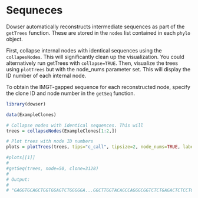 # Sequneces

Dowser automatically reconstructs intermediate sequences as part of the `getTrees` function. These are stored in the `nodes` list contained in each `phylo` object.

First, collapse internal nodes with identical sequences using the `collapesNodes`. This will significantly clean up the visualization. You could alternatively run getTrees with `collapse=TRUE`. Then, visualize the trees using `plotTrees` but with the node_nums parameter set. This will display the ID number of each internal node.

To obtain the IMGT-gapped sequence for each reconstructed node, specify the clone ID and node number in the `getSeq` function.


```r
library(dowser)

data(ExampleClones)

# Collapse nodes with identical sequences. This will 
trees = collapseNodes(ExampleClones[1:2,])

# Plot trees with node ID numbers
plots = plotTrees(trees, tips="c_call", tipsize=2, node_nums=TRUE, labelsize=7)

#plots[[1]]
#
#getSeq(trees, node=50, clone=3128)
#
# Output:
#                                                                      N 
# "GAGGTGCAGCTGGTGGAGTCTGGGGGA...GGCTTGGTACAGCCAGGGCGGTCTCTGAGACTCTCCTGTACAGCTTCTGGATTCGCCTTT............AGTGACTATGCTATGAGCTGGTTCCGCCAGGCTCCAGGGAAGGGTCTGGAGTGGGTGGGTTTCATTAGAAGCAGACGTTTTGGTGGGACGCCGGACTACGCCGCGTCAGTGAGA...GACAGATTCACCATTTCAAGAGACGATTCCAAAAGCATCGCCTATCTGCAAATGAACAGCCTGAAAACCGAGGACACAGCCGTGTATTTTTGTAGTAGAGATCTCGCGGTTATATCCACAATAGCTGGTACTAACTGGTTCGACCCCAGGGGCCAGGGAGCCCTGGTCACCGTCTCCTCAGNN"
```
